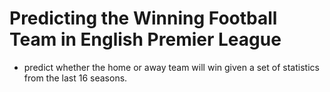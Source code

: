 # Predicting the Winning Football Team in English Premier League 
- predict whether the home or away team will win given a set of statistics from the last 16 seasons.
